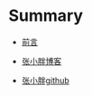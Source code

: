 # Summary

* [前言](README.md)

* [张小胖博客](http://www.51rxb.com)

* [张小胖github](https://github.com/zyy215)

  

